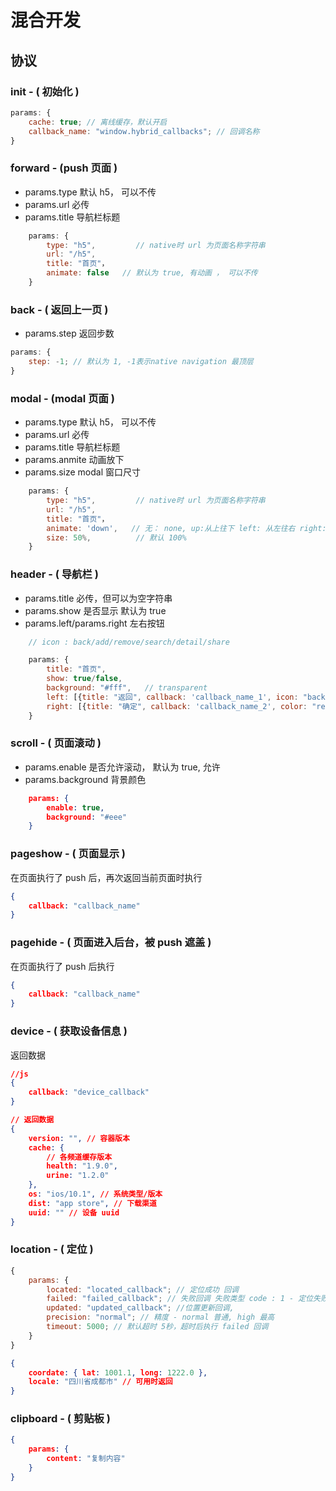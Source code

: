 # 混合开发

## 协议

### init - ( 初始化 )

```js
params: {
	cache: true; // 离线缓存，默认开启
	callback_name: "window.hybrid_callbacks"; // 回调名称
}
```

### forward - (push 页面 )

* params.type 默认 h5， 可以不传
* params.url 必传
* params.title 导航栏标题

```js
    params: {
        type: "h5",         // native时 url 为页面名称字符串
        url: "/h5",
        title: "首页"，
        animate: false   // 默认为 true, 有动画 ， 可以不传
    }
```

### back - ( 返回上一页 )

* params.step 返回步数

```js
params: {
	step: -1; // 默认为 1, -1表示native navigation 最顶层
}
```

### modal - (modal 页面 )

* params.type 默认 h5， 可以不传
* params.url 必传
* params.title 导航栏标题
* params.anmite 动画放下
* params.size modal 窗口尺寸

```js
    params: {
        type: "h5",         // native时 url 为页面名称字符串
        url: "/h5",
        title: "首页"，
        animate: 'down',   // 无： none, up:从上往下 left: 从左往右 right: 从右往左, 默认为down
        size: 50%,          // 默认 100%
    }
```

### header - ( 导航栏 )

* params.title 必传，但可以为空字符串
* params.show 是否显示 默认为 true
* params.left/params.right 左右按钮

```js
    // icon : back/add/remove/search/detail/share

    params: {
        title: "首页",
        show: true/false,
        background: "#fff",   // transparent
        left: [{title: "返回", callback: 'callback_name_1', icon: "back"}],
        right: [{title: "确定", callback: 'callback_name_2', color: "red", icon: ""}]
    }
```

### scroll - ( 页面滚动 )

* params.enable 是否允许滚动， 默认为 true, 允许
* params.background 背景颜色

```json
    params: {
        enable: true,
        background: "#eee"
    }
```

### pageshow - ( 页面显示 )

在页面执行了 push 后，再次返回当前页面时执行

```json
{
	callback: "callback_name"
}
```

### pagehide - ( 页面进入后台，被 push 遮盖 )

在页面执行了 push 后执行

```json
{
	callback: "callback_name"
}
```

### device - ( 获取设备信息 )

返回数据

```json
//js
{
	callback: "device_callback"
}
```

```json
// 返回数据
{
	version: "", // 容器版本
	cache: {
		// 各频道缓存版本
		health: "1.9.0",
		urine: "1.2.0"
	},
	os: "ios/10.1", // 系统类型/版本
	dist: "app store", // 下载渠道
	uuid: "" // 设备 uuid
}
```

### location - ( 定位 )

```js
{
	params: {
		located: "located_callback"; // 定位成功 回调
		failed: "failed_callback"; // 失败回调 失败类型 code : 1 - 定位失败 2 - 无权限
		updated: "updated_callback"; //位置更新回调,
		precision: "normal"; // 精度 - normal 普通, high 最高
		timeout: 5000; // 默认超时 5秒，超时后执行 failed 回调
	}
}
```

```json
{
	coordate: { lat: 1001.1, long: 1222.0 },
	locale: "四川省成都市" // 可用时返回
}
```

### clipboard - ( 剪贴板 )

```json
{
	params: {
		content: "复制内容"
	}
}
```

```

```
